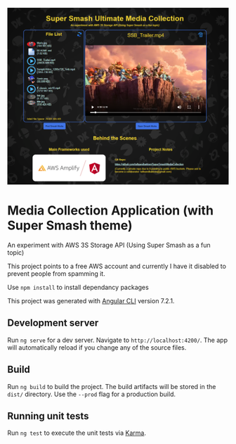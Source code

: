 ![Alt text](src/assets/ProjectScreenshot.PNG?raw=true "Project Screenshot")

# Media Collection Application (with Super Smash theme)

An experiment with AWS 3S Storage API (Using Super Smash as a fun topic)

This project points to a free AWS account and currently I have it disabled to prevent people from spamming it.

Use `npm install` to install dependancy packages

This project was generated with [Angular CLI](https://github.com/angular/angular-cli) version 7.2.1.

## Development server

Run `ng serve` for a dev server. Navigate to `http://localhost:4200/`. The app will automatically reload if you change any of the source files.

## Build

Run `ng build` to build the project. The build artifacts will be stored in the `dist/` directory. Use the `--prod` flag for a production build.

## Running unit tests

Run `ng test` to execute the unit tests via [Karma](https://karma-runner.github.io).

